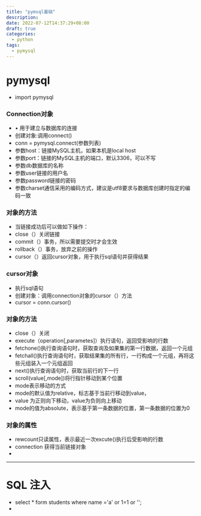 ```yaml
---
title: "pymsql基础"
description: 
date: 2022-07-12T14:37:29+08:00
draft: true
categories:
  - python
tags:
  - pymysql
---
```

<!--more-->
# pymysql
- import pymysql
###  Connection对象
- •	用于建立与数据库的连接
- 创建对象:调用connect()
- conn = pymysql.connect(参数列表)
- 参数host：链接MySQL主机，如果本机是local host
- 参数port：链接的MySQL主机的端口，默认3306，可以不写
- 参数db数据库的名称
- 参数user链接的用户名
- 参数password链接的密码
- 参数charset通信采用的编码方式，建议是utf8要求与数据库创建时指定的编码一致
### 对象的方法
- 当链接成功后可以做如下操作：
- close（）关闭链接
- commit（）事务，所以需要提交时才会生效
- rollback（）事务，放弃之前的操作
- cursor（）返回cursor对象，用于执行sql语句并获得结果
### cursor对象
- 执行sql语句
- 创建对象：调用connection对象的cursor（）方法
- cursor = conn.cursor()
### 对象的方法
- close（）关闭
- execute（operation[,parametes]）执行语句，返回受影响的行数
- fetchone()执行查询语句时，获取查询及如果集的第一行数据，返回一个元组
- fetchall()执行查询语句时，获取结果集的所有行，一行构成一个元组，再将这些元组装入一个元组返回
- next()执行查询语句时，获取当前行的下一行
- scroll(value[,mode])将行指针移动到某个位置
- mode表示移动的方式
- mode的默认值为relative，标志基于当前行移动到value，
- value 为正则向下移动，value为负则向上移动
- mode的值为absolute，表示基于第一条数据的位置，第一条数据的位置为0
### 对象的属性
- rewcount只读属性，表示最近一次excute()执行后受影响的行数
- connection 获得当前链接对象
- 
---
# SQL 注入
- select * form students where name ='a' or 1=1 or '';
- 